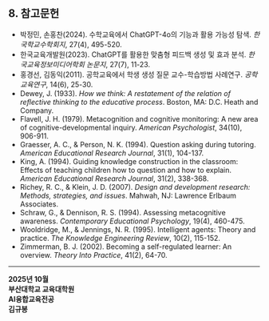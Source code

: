 ## 8. 참고문헌

- 박정민, 손홍찬(2024). 수학교육에서 ChatGPT-4o의 기능과 활용 가능성 탐색. *한국학교수학회지*, 27(4), 495-520.
- 한국교육개발원(2023). ChatGPT를 활용한 맞춤형 피드백 생성 및 효과 분석. *한국교육정보미디어학회 논문지*, 27(7), 11-23.
- 홍경선, 김동익(2011). 공학교육에서 학생 생성 질문 교수-학습방법 사례연구. *공학교육연구*, 14(6), 25-30.
- Dewey, J. (1933). *How we think: A restatement of the relation of reflective thinking to the educative process*. Boston, MA: D.C. Heath and Company.
- Flavell, J. H. (1979). Metacognition and cognitive monitoring: A new area of cognitive-developmental inquiry. *American Psychologist*, 34(10), 906-911.
- Graesser, A. C., & Person, N. K. (1994). Question asking during tutoring. *American Educational Research Journal*, 31(1), 104-137.
- King, A. (1994). Guiding knowledge construction in the classroom: Effects of teaching children how to question and how to explain. *American Educational Research Journal*, 31(2), 338-368.
- Richey, R. C., & Klein, J. D. (2007). *Design and development research: Methods, strategies, and issues*. Mahwah, NJ: Lawrence Erlbaum Associates.
- Schraw, G., & Dennison, R. S. (1994). Assessing metacognitive awareness. *Contemporary Educational Psychology*, 19(4), 460-475.
- Wooldridge, M., & Jennings, N. R. (1995). Intelligent agents: Theory and practice. *The Knowledge Engineering Review*, 10(2), 115-152.
- Zimmerman, B. J. (2002). Becoming a self-regulated learner: An overview. *Theory Into Practice*, 41(2), 64-70.

---

**2025년 10월**  
**부산대학교 교육대학원**  
**AI융합교육전공**  
**김규봉**

